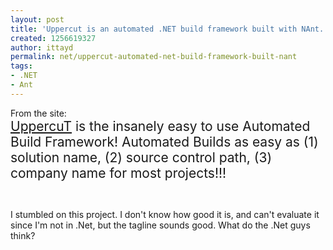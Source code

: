 ```yaml
---
layout: post
title: 'Uppercut is an automated .NET build framework built with NAnt. '
created: 1256619327
author: ittayd
permalink: net/uppercut-automated-net-build-framework-built-nant
tags:
- .NET
- Ant
---
```

<div>From the site:</div>
<div><span style="font-size: 150%;"><a href="http://uppercut.pbworks.com">UppercuT</a> is the insanely easy to use Automated Build Framework! Automated Builds as easy as (1) solution name, (2) source control path, (3) company name for most projects!!!</span></div>
<p>&nbsp;</p>
<p>I stumbled on this project. I don't know how good it is, and can't evaluate it since I'm not in .Net, but the tagline sounds good. What do the .Net guys think?</p>
